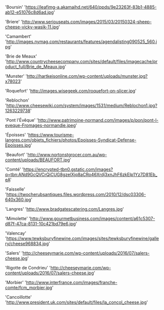
'Boursin'
'https://leafimg-a.akamaihd.net/640/ppds/9e23263f-83b1-4885-ab12-e51076c8d6ad.jpg'

'Briere'
'http://www.seriouseats.com/images/2015/03/20150324-sheep-cheese-vicky-wasik-11.jpg'

'Camambert'
'http://images.nymag.com/restaurants/features/agendalisting090525_560.jpg'

'Brie de Meaux'
'http://www.countrycheesecompany.com/sites/default/files/imagecache/product_full/Brie_de_Meaux.jpg'

'Munster'
'http://hartkeisonline.com/wp-content/uploads/munster.jpg?x78023'

'Roquefort'
'http://images.wisegeek.com/roquefort-on-slicer.jpg'

'Reblochon'
'http://www.cheesewiki.com/system/images/1531/medium/Reblochon1.jpg?1263229738'

'Pont l'Évêque'
'http://www.patrimoine-normand.com/images/p/pon/pont-l-eveque-Fromages-normandie.jpeg'

'Époisses'
'https://www.tourisme-langres.com/objets_fichiers/photos/Epoisses-Syndicat-Defense-Epoisses.jpg'

'Beaufort'
'http://www.nortonstgrocer.com.au/wp-content/uploads/BEAUFORT.jpg'

'Comté'
'https://encrypted-tbn0.gstatic.com/images?q=tbn:ANd9GcQVCrQjCUG8gzelXjq8aCRo46Xrdj3xnJhF6zkElp1Yz7D81Eb_eA'

'Faisselle'
'https://twocherubsantiques.files.wordpress.com/2010/12/dsc03306-640x360.jpg'

'Langres'
'http://www.bradgatescatering.com/Langres.jpg'

'Mimolette'
'http://www.gourmetbusiness.com/images/content/a61c5307-d87f-47ca-8131-10c421bd79e6.jpg'

'Valencay'
'https://www.tewksburyfinewine.com/images/sites/tewksburyfinewine/gallery/cheese968834.jpg'

'Salers'
'http://cheeseymarie.com/wp-content/uploads/2016/07/salers-cheese.jpg'

'Rigotte de Condrieu'
'http://cheeseymarie.com/wp-content/uploads/2016/07/salers-cheese.jpg'

'Morbier'
'http://www.interfrance.com/images/franche-comte/fcm_morbier.jpg'

'Cancoillotte'
'http://www.president.uk.com/sites/default/files/la_concol_cheese.jpg'
